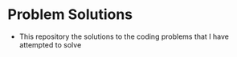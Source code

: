# Problem Solutions

- This repository the solutions to the coding problems that I have attempted to solve